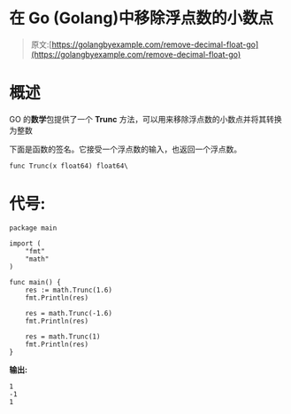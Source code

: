 # 在 Go (Golang)中移除浮点数的小数点

> 原文:[https://golangbyexample.com/remove-decimal-float-go](https://golangbyexample.com/remove-decimal-float-go)

# **概述**

GO 的**数学**包提供了一个 **Trunc** 方法，可以用来移除浮点数的小数点并将其转换为整数

下面是函数的签名。它接受一个浮点数的输入，也返回一个浮点数。

```
func Trunc(x float64) float64\
```

# **代号:**

```
package main

import (
    "fmt"
    "math"
)

func main() {
    res := math.Trunc(1.6)
    fmt.Println(res)

    res = math.Trunc(-1.6)
    fmt.Println(res)

    res = math.Trunc(1)
    fmt.Println(res)
}
```

**输出:**

```
1
-1
1
```